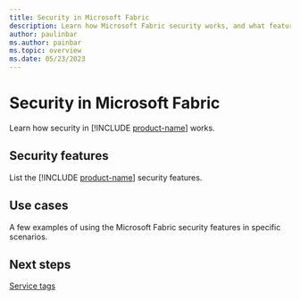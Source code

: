 ```yaml
---
title: Security in Microsoft Fabric
description: Learn how Microsoft Fabric security works, and what features are available.
author: paulinbar
ms.author: painbar
ms.topic: overview
ms.date: 05/23/2023
---
```


# Security in Microsoft Fabric

Learn how security in [!INCLUDE [product-name](../includes/product-name.md)] works.

## Security features

List the [!INCLUDE [product-name](../includes/product-name.md)] security features.

## Use cases

A few examples of using the Microsoft Fabric security features in specific scenarios.

## Next steps

[Service tags](security-service-tags.md)
